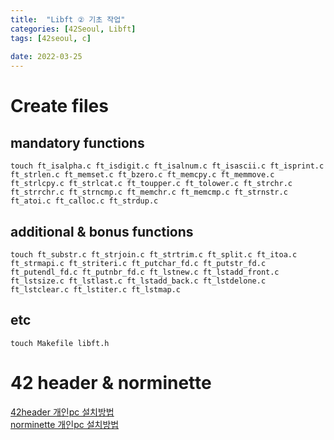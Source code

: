 ```yaml
---
title:  "Libft ② 기초 작업"
categories: [42Seoul, Libft]
tags: [42seoul, c]
 
date: 2022-03-25
---
```


# Create files

## mandatory functions
```shell
touch ft_isalpha.c ft_isdigit.c ft_isalnum.c ft_isascii.c ft_isprint.c ft_strlen.c ft_memset.c ft_bzero.c ft_memcpy.c ft_memmove.c ft_strlcpy.c ft_strlcat.c ft_toupper.c ft_tolower.c ft_strchr.c ft_strrchr.c ft_strncmp.c ft_memchr.c ft_memcmp.c ft_strnstr.c ft_atoi.c ft_calloc.c ft_strdup.c
```

## additional & bonus functions
```shell
touch ft_substr.c ft_strjoin.c ft_strtrim.c ft_split.c ft_itoa.c ft_strmapi.c ft_striteri.c ft_putchar_fd.c ft_putstr_fd.c ft_putendl_fd.c ft_putnbr_fd.c ft_lstnew.c ft_lstadd_front.c ft_lstsize.c ft_lstlast.c ft_lstadd_back.c ft_lstdelone.c ft_lstclear.c ft_lstiter.c ft_lstmap.c
```

## etc
```shell
touch Makefile libft.h
```

# 42 header & norminette
[42header 개인pc 설치방법](https://23tae.github.io/posts/42header-install/)  
[norminette 개인pc 설치방법](https://23tae.github.io/posts/norm-install/)